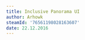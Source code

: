```yaml
---
title: Inclusive Panorama UI
author: Arhowk
steamId: '76561198028163607'
date: 22.12.2016
---
```


<YouTube id="ZVXaO4rrL6A" />

<YouTube id="1z5T8XvmYOY" />
